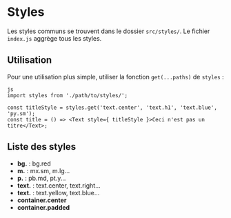 # Styles

Les styles communs se trouvent dans le dossier `src/styles/`.
Le fichier `index.js` aggrège tous les styles.

## Utilisation

Pour une utilisation plus simple, utiliser la fonction `get(...paths)` de `styles` :
```
js
import styles from './path/to/styles/';

const titleStyle = styles.get('text.center', 'text.h1', 'text.blue', 'py.sm');
const title = () => <Text style={ titleStyle }>Ceci n'est pas un titre</Text>;
```

## Liste des styles

- **bg.<colors>** : bg.red
- **m<direction>.<space>** : mx.sm, m.lg...
- **p<direction>.<space>** : pb.md, pt.y...
- **text.<alignment>** : text.center, text.right...
- **text.<colors>** : text.yellow, text.blue...
- **container.center**
- **container.padded**